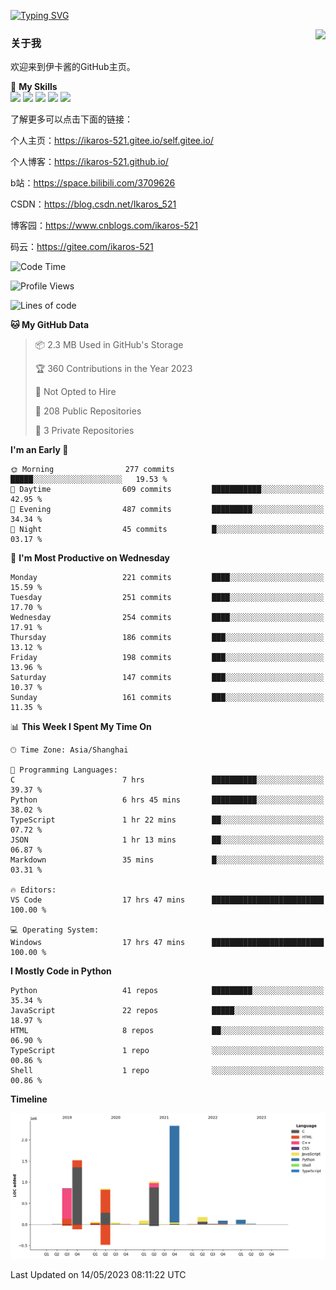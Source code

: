 [![Typing SVG](https://readme-typing-svg.herokuapp.com?size=25&duration=2500&color=8C43EA&vCenter=true&width=200&height=40&lines=Hi+Welcome+%F0%9F%91%8B%F0%9F%8F%BB;I'm+Love丶伊卡洛斯)](https://git.io/typing-svg)

<a href="#">
  <img align="right" src="https://github-readme-stats.vercel.app/api?username=Ikaros-521&count_private=true&show_icons=true&bg_color=15,f2f7fd,E0EAFC" />
</a>

### 关于我

欢迎来到伊卡酱的GitHub主页。

🌟 **My Skills**  
![](https://img.shields.io/badge/-C-A8B9CC?style=flat-square&logo=C&logoColor=fff)
![](https://img.shields.io/badge/-Python-3776AB?style=flat-square&logo=Python&logoColor=fff)
![](https://img.shields.io/badge/-JavaScript-F7DF1E?style=flat-square&logo=JavaScript&logoColor=fff)
![](https://img.shields.io/badge/-C++-00599C?style=flat-square&logo=Cpp&logoColor=fff)
![](https://img.shields.io/badge/-Linux-000000?style=flat-square&logo=Linux&logoColor=fff)

了解更多可以点击下面的链接：

个人主页：https://ikaros-521.gitee.io/self.gitee.io/

个人博客：https://ikaros-521.github.io/   

b站：https://space.bilibili.com/3709626

CSDN：https://blog.csdn.net/Ikaros_521

博客园：https://www.cnblogs.com/ikaros-521

码云：https://gitee.com/ikaros-521

<!--START_SECTION:waka-->
![Code Time](http://img.shields.io/badge/Code%20Time-166%20hrs%2010%20mins-blue)

![Profile Views](http://img.shields.io/badge/Profile%20Views-8-blue)

![Lines of code](https://img.shields.io/badge/From%20Hello%20World%20I%27ve%20Written-7.1%20million%20lines%20of%20code-blue)

**🐱 My GitHub Data** 

> 📦 2.3 MB Used in GitHub's Storage 
 > 
> 🏆 360 Contributions in the Year 2023
 > 
> 🚫 Not Opted to Hire
 > 
> 📜 208 Public Repositories 
 > 
> 🔑 3 Private Repositories 
 > 
**I'm an Early 🐤** 

```text
🌞 Morning                277 commits         █████░░░░░░░░░░░░░░░░░░░░   19.53 % 
🌆 Daytime                609 commits         ███████████░░░░░░░░░░░░░░   42.95 % 
🌃 Evening                487 commits         █████████░░░░░░░░░░░░░░░░   34.34 % 
🌙 Night                  45 commits          █░░░░░░░░░░░░░░░░░░░░░░░░   03.17 % 
```
📅 **I'm Most Productive on Wednesday** 

```text
Monday                   221 commits         ████░░░░░░░░░░░░░░░░░░░░░   15.59 % 
Tuesday                  251 commits         ████░░░░░░░░░░░░░░░░░░░░░   17.70 % 
Wednesday                254 commits         ████░░░░░░░░░░░░░░░░░░░░░   17.91 % 
Thursday                 186 commits         ███░░░░░░░░░░░░░░░░░░░░░░   13.12 % 
Friday                   198 commits         ███░░░░░░░░░░░░░░░░░░░░░░   13.96 % 
Saturday                 147 commits         ███░░░░░░░░░░░░░░░░░░░░░░   10.37 % 
Sunday                   161 commits         ███░░░░░░░░░░░░░░░░░░░░░░   11.35 % 
```


📊 **This Week I Spent My Time On** 

```text
🕑︎ Time Zone: Asia/Shanghai

💬 Programming Languages: 
C                        7 hrs               ██████████░░░░░░░░░░░░░░░   39.37 % 
Python                   6 hrs 45 mins       ██████████░░░░░░░░░░░░░░░   38.02 % 
TypeScript               1 hr 22 mins        ██░░░░░░░░░░░░░░░░░░░░░░░   07.72 % 
JSON                     1 hr 13 mins        ██░░░░░░░░░░░░░░░░░░░░░░░   06.87 % 
Markdown                 35 mins             █░░░░░░░░░░░░░░░░░░░░░░░░   03.31 % 

🔥 Editors: 
VS Code                  17 hrs 47 mins      █████████████████████████   100.00 % 

💻 Operating System: 
Windows                  17 hrs 47 mins      █████████████████████████   100.00 % 
```

**I Mostly Code in Python** 

```text
Python                   41 repos            █████████░░░░░░░░░░░░░░░░   35.34 % 
JavaScript               22 repos            █████░░░░░░░░░░░░░░░░░░░░   18.97 % 
HTML                     8 repos             ██░░░░░░░░░░░░░░░░░░░░░░░   06.90 % 
TypeScript               1 repo              ░░░░░░░░░░░░░░░░░░░░░░░░░   00.86 % 
Shell                    1 repo              ░░░░░░░░░░░░░░░░░░░░░░░░░   00.86 % 
```



**Timeline**

![Lines of Code chart](https://raw.githubusercontent.com/Ikaros-521/Ikaros-521/main/assets/bar_graph.png)


 Last Updated on 14/05/2023 08:11:22 UTC
<!--END_SECTION:waka-->


<!--
**Ikaros-521/Ikaros-521** is a ✨ _special_ ✨ repository because its `README.md` (this file) appears on your GitHub profile.

Here are some ideas to get you started:

- 🔭 I’m currently working on ...
- 🌱 I’m currently learning ...
- 👯 I’m looking to collaborate on ...
- 🤔 I’m looking for help with ...
- 💬 Ask me about ...
- 📫 How to reach me: ...
- 😄 Pronouns: ...
- ⚡ Fun fact: ...
-->
